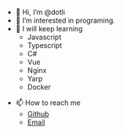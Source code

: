 - 👋 Hi, I’m @dotli
- 👀 I’m interested in programing.
- 🌱 I will keep learning
  - Javascript
  - Typescript
  - C#
  - Vue
  - Nginx
  - Yarp
  - Docker
<!--- 💞️ I’m looking to collaborate on ...-->
- 📫 How to reach me
  - [Github](https://github.com/dotli)
  - [Email](dotli@qq.com)

<!---
dotli/dotli is a ✨ special ✨ repository because its `README.md` (this file) appears on your GitHub profile.
You can click the Preview link to take a look at your changes.
--->
